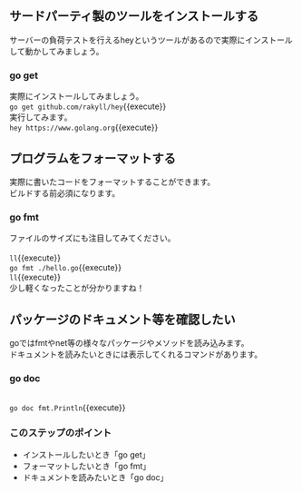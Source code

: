 ## サードパーティ製のツールをインストールする
サーバーの負荷テストを行えるheyというツールがあるので実際にインストールして動かしてみましょう。

### go get
実際にインストールしてみましょう。
<br>`go get github.com/rakyll/hey`{{execute}}<br>
実行してみます。
<br> `hey https://www.golang.org`{{execute}}<br>

## プログラムをフォーマットする
実際に書いたコードをフォーマットすることができます。<br>
ビルドする前必須になります。<br>

### go fmt
ファイルのサイズにも注目してみてください。<br>
<br>`ll`{{execute}}<br>
`go fmt ./hello.go`{{execute}}<br>
`ll`{{execute}}<br>
少し軽くなったことが分かりますね！

## パッケージのドキュメント等を確認したい
goではfmtやnet等の様々なパッケージやメソッドを読み込みます。<br>
ドキュメントを読みたいときには表示してくれるコマンドがあります。

### go doc
<br>`go doc fmt.Println`{{execute}}

### このステップのポイント
* インストールしたいとき「go get」
* フォーマットしたいとき「go fmt」
* ドキュメントを読みたいとき「go doc」